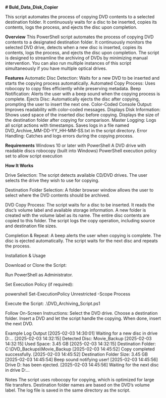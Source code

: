 
**# Buld_Data_Disk_Copier**

This script automates the process of copying DVD contents to a selected destination folder. It continuously waits for a disc to be inserted, copies its contents, logs the process, and ejects the disc upon completion.

**Overview**
  This PowerShell script automates the process of copying DVD contents to a designated destination folder. It continuously monitors the selected DVD drive, detects when a new disc is inserted, copies its contents, logs the process, and ejects the disc upon completion. The script is designed to streamline the archiving of DVDs by minimizing manual intervention.  You can also run multiple instances of this script simultaneously if you have multiple optical drives.

**Features**
  Automatic Disc Detection: Waits for a new DVD to be inserted and starts the copying process automatically.
  Automated Copy Process: Uses robocopy to copy files efficiently while preserving metadata.
  Beep Notification: Alerts the user with a beep sound when the copying process is complete.
  Ejects Disc: Automatically ejects the disc after copying, prompting the user to insert the next one.
  Color-Coded Console Output: Improves readability with color-coded messages.
  Displays Disk Information:
  Shows used space of the inserted disc before copying.
  Displays the size of the destination folder after copying for comparison.
  Master Logging:
  Logs all script actions with timestamps.
  Saves logs in a file named DVD_Archive_MM-DD-YY_HH-MM-SS.txt in the script directory.
  Error Handling: Catches and logs errors during the copying process.

**Requirements**
  Windows 10 or later with PowerShell
  A DVD drive with readable discs
  robocopy (built into Windows)
  PowerShell execution policy set to allow script execution
  
**How It Works**

Drive Selection:
  The script detects available CD/DVD drives.
  The user selects the drive they wish to use for copying.

Destination Folder Selection:
  A folder browser window allows the user to select where the DVD contents should be archived. 

DVD Copy Process:
  The script waits for a disc to be inserted.
  It reads the disc’s volume label and available storage information.
  A new folder is created with the volume label as its name.
  The entire disc contents are copied to this folder.
  The script logs the copy operation, including source and destination file sizes.

Completion & Repeat:
  A beep alerts the user when copying is complete.
  The disc is ejected automatically.
  The script waits for the next disc and repeats the process.

Installation & Usage

  Download or Clone the Script:
 
  Run PowerShell as Administrator.
  
  Set Execution Policy (if required):
  
  powershell
  Set-ExecutionPolicy Unrestricted -Scope Process
  
  Execute the Script:
  .\DVD_Archiving_Script.ps1
  
  Follow On-Screen Instructions:
    Select the DVD drive.
    Choose a destination folder.
    Insert a DVD and let the script handle the copying.
    When done, insert the next DVD.

Example Log Output
  [2025-02-03 14:30:01] Waiting for a new disc in drive D:...
  [2025-02-03 14:32:15] Detected Disc: Movie_Backup
  [2025-02-03 14:32:15] Used Space: 3.45 GB
  [2025-02-03 14:32:15] Destination Folder: C:\DVD_Backups\Movie_Backup
  [2025-02-03 14:45:52] Copy completed successfully.
  [2025-02-03 14:45:52] Destination Folder Size: 3.45 GB
  [2025-02-03 14:45:54] Beep sound notifying user!
  [2025-02-03 14:45:56] Drive D: has been ejected.
  [2025-02-03 14:45:56] Waiting for the next disc in drive D:...

Notes
  The script uses robocopy for copying, which is optimized for large file transfers.
  Destination folder names are based on the DVD’s volume label.
  The log file is saved in the same directory as the script.
